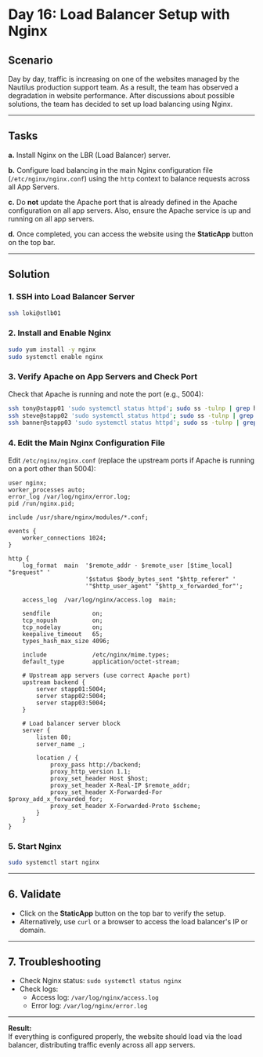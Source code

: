 # Day 16: Load Balancer Setup with Nginx

## Scenario

Day by day, traffic is increasing on one of the websites managed by the Nautilus production support team. As a result, the team has observed a degradation in website performance. After discussions about possible solutions, the team has decided to set up load balancing using Nginx.

---

## Tasks

**a.** Install Nginx on the LBR (Load Balancer) server.

**b.** Configure load balancing in the main Nginx configuration file (`/etc/nginx/nginx.conf`) using the `http` context to balance requests across all App Servers.

**c.** Do **not** update the Apache port that is already defined in the Apache configuration on all app servers. Also, ensure the Apache service is up and running on all app servers.

**d.** Once completed, you can access the website using the **StaticApp** button on the top bar.

---

## Solution

### 1. SSH into Load Balancer Server

```bash
ssh loki@stlb01
```

### 2. Install and Enable Nginx

```bash
sudo yum install -y nginx
sudo systemctl enable nginx
```

### 3. Verify Apache on App Servers and Check Port

Check that Apache is running and note the port (e.g., 5004):

```bash
ssh tony@stapp01 'sudo systemctl status httpd'; sudo ss -tulnp | grep httpd
ssh steve@stapp02 'sudo systemctl status httpd'; sudo ss -tulnp | grep httpd
ssh banner@stapp03 'sudo systemctl status httpd'; sudo ss -tulnp | grep httpd
```

### 4. Edit the Main Nginx Configuration File

Edit `/etc/nginx/nginx.conf` (replace the upstream ports if Apache is running on a port other than 5004):

```nginx
user nginx;
worker_processes auto;
error_log /var/log/nginx/error.log;
pid /run/nginx.pid;

include /usr/share/nginx/modules/*.conf;

events {
    worker_connections 1024;
}

http {
    log_format  main  '$remote_addr - $remote_user [$time_local] "$request" '
                      '$status $body_bytes_sent "$http_referer" '
                      '"$http_user_agent" "$http_x_forwarded_for"';

    access_log  /var/log/nginx/access.log  main;

    sendfile            on;
    tcp_nopush          on;
    tcp_nodelay         on;
    keepalive_timeout   65;
    types_hash_max_size 4096;

    include             /etc/nginx/mime.types;
    default_type        application/octet-stream;

    # Upstream app servers (use correct Apache port)
    upstream backend {
        server stapp01:5004;
        server stapp02:5004;
        server stapp03:5004;
    }

    # Load balancer server block
    server {
        listen 80;
        server_name _;

        location / {
            proxy_pass http://backend;
            proxy_http_version 1.1;
            proxy_set_header Host $host;
            proxy_set_header X-Real-IP $remote_addr;
            proxy_set_header X-Forwarded-For $proxy_add_x_forwarded_for;
            proxy_set_header X-Forwarded-Proto $scheme;
        }
    }
}
```

### 5. Start Nginx

```bash
sudo systemctl start nginx
```

---

## 6. Validate

- Click on the **StaticApp** button on the top bar to verify the setup.
- Alternatively, use `curl` or a browser to access the load balancer's IP or domain.

---

## 7. Troubleshooting

- Check Nginx status: `sudo systemctl status nginx`
- Check logs:
  - Access log: `/var/log/nginx/access.log`
  - Error log: `/var/log/nginx/error.log`

---

**Result:**  
If everything is configured properly, the website should load via the load balancer, distributing traffic evenly across all app servers.
